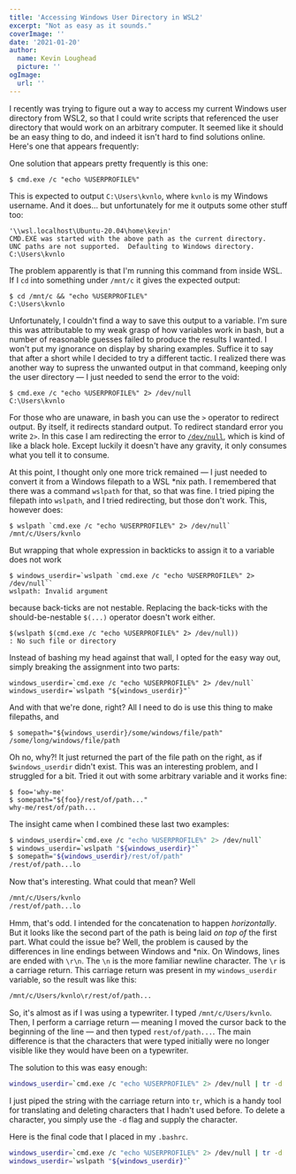```yaml
---
title: 'Accessing Windows User Directory in WSL2'
excerpt: "Not as easy as it sounds."
coverImage: ''
date: '2021-01-20'
author:
  name: Kevin Loughead
  picture: ''
ogImage:
  url: ''
---
```


I recently was trying to figure out a way to access my current Windows user directory from WSL2, so that I could write scripts that referenced the user directory that would work on an arbitrary computer. It seemed like it should be an easy thing to do, and indeed it isn't hard to find solutions online. Here's one that appears frequently:

One solution that appears pretty frequently is this one:

```plain-text
$ cmd.exe /c "echo %USERPROFILE%"
```

This is expected to output `C:\Users\kvnlo`, where `kvnlo` is my Windows username. And it does... but unfortunately for me it outputs some other stuff too:

```plain-text
'\\wsl.localhost\Ubuntu-20.04\home\kevin'
CMD.EXE was started with the above path as the current directory.
UNC paths are not supported.  Defaulting to Windows directory.
C:\Users\kvnlo
```

The problem apparently is that I'm running this command from inside WSL. If I `cd` into something under `/mnt/c` it gives the expected output:

```plain-text
$ cd /mnt/c && "echo %USERPROFILE%"
C:\Users\kvnlo
```

Unfortunately, I couldn't find a way to save this output to a variable. I'm sure this was attributable to my weak grasp of how variables work in bash, but a number of reasonable guesses failed to produce the results I wanted. I won't put my ignorance on display by sharing examples. Suffice it to say that after a short while I decided to try a different tactic. I realized there was another way to supress the unwanted output in that command, keeping only the user directory — I just needed to send the error to the void:

```plain-text
$ cmd.exe /c "echo %USERPROFILE%" 2> /dev/null
C:\Users\kvnlo
```

For those who are unaware, in bash you can use the `>` operator to redirect output. By itself, it redirects standard output. To redirect standard error you write `2>`. In this case I am redirecting the error to [`/dev/null`](https://linuxhint.com/what_is_dev_null/), which is kind of like a black hole. Except luckily it doesn't have any gravity, it only consumes what you tell it to consume.

At this point, I thought only one more trick remained — I just needed to convert it from a Windows filepath to a WSL *nix path. I remembered that there was a command `wslpath` for that, so that was fine. I tried piping the filepath into `wslpath`, and I tried redirecting, but those don't work. This, however does:

```plain-text
$ wslpath `cmd.exe /c "echo %USERPROFILE%" 2> /dev/null`
/mnt/c/Users/kvnlo
```
But wrapping that whole expression in backticks to assign it to a variable does not work

```plain-text
$ windows_userdir=`wslpath `cmd.exe /c "echo %USERPROFILE%" 2> /dev/null``
wslpath: Invalid argument
```

because back-ticks are not nestable. Replacing the back-ticks with the should-be-nestable `$(...)` operator doesn't work either.  

```plain-text
$(wslpath $(cmd.exe /c "echo %USERPROFILE%" 2> /dev/null))
: No such file or directory
```
Instead of bashing my head against that wall, I opted for the easy way out, simply breaking the assignment into two parts:

```plain-text
windows_userdir=`cmd.exe /c "echo %USERPROFILE%" 2> /dev/null`
windows_userdir=`wslpath "${windows_userdir}"`
```

And with that we're done, right? All I need to do is use this thing to make filepaths, and

```plain-text
$ somepath="${windows_userdir}/some/windows/file/path"
/some/long/windows/file/path
```

Oh no, why?! It just returned the part of the file path on the right, as if `$windows_userdir` didn't exist. This was an interesting problem, and I struggled for a bit. Tried it out with some arbitrary variable and it works fine:

```plain-text
$ foo='why-me'
$ somepath="${foo}/rest/of/path..."
why-me/rest/of/path...
```

The insight came when I combined these last two examples:

```sh
$ windows_userdir=`cmd.exe /c "echo %USERPROFILE%" 2> /dev/null`
$ windows_userdir=`wslpath "${windows_userdir}"`
$ somepath="${windows_userdir}/rest/of/path"
/rest/of/path...lo
``` 

Now that's interesting. What could that mean? Well

```bash
/mnt/c/Users/kvnlo
/rest/of/path...lo
```

Hmm, that's odd. I intended for the concatenation to happen _horizontally_. But it looks like the second part of the path is being laid _on top of_ the first part. What could the issue be? Well, the problem is caused by the differences in line endings between Windows and *nix. On Windows, lines are ended with `\r\n`. The `\n` is the more familiar newline character. The `\r` is a carriage return. This carriage return was present in my `windows_userdir` variable, so the result was like this:

```sh
/mnt/c/Users/kvnlo\r/rest/of/path...
```

So, it's almost as if I was using a typewriter. I typed `/mnt/c/Users/kvnlo`. Then, I perform a carriage return — meaning I moved the cursor back to the beginning of the line — and then typed `rest/of/path...`. The main difference is that the characters that were typed initially were no longer visible like they would have been on a typewriter. 

The solution to this was easy enough:

```sh
windows_userdir=`cmd.exe /c "echo %USERPROFILE%" 2> /dev/null | tr -d '\r'`
```

I just piped the string with the carriage return into `tr`, which is a handy tool for translating and deleting characters that I hadn't used before. To delete a character, you simply use the `-d` flag and supply the character.

Here is the final code that I placed in my `.bashrc`.

```sh
windows_userdir=`cmd.exe /c "echo %USERPROFILE%" 2> /dev/null | tr -d '\r'`
windows_userdir=`wslpath "${windows_userdir}"`
```

